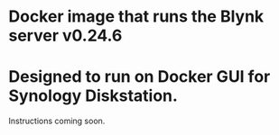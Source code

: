 # Docker image that runs the Blynk server v0.24.6

# Designed to run on Docker GUI for Synology Diskstation.

Instructions coming soon.
